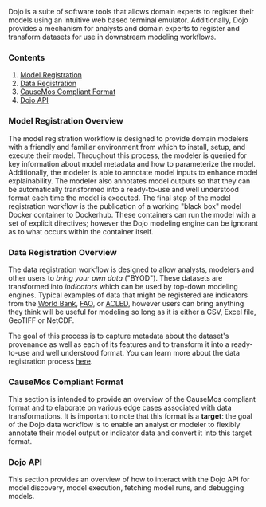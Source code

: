 Dojo is a suite of software tools that allows domain experts to register their models using an intuitive web based terminal emulator. Additionally, Dojo provides a mechanism for analysts and domain experts to register and transform datasets for use in downstream modeling workflows.

### Contents

1. [Model Registration](./model-registration.md)
2. [Data Registration](./data-registration.md)
3. [CauseMos Compliant Format](./causemos-format.md)
4. [Dojo API](./dojo-api.md)

### Model Registration Overview

The model registration workflow is designed to provide domain modelers with a friendly and familiar environment from which to install, setup, and execute their model. Throughout this process, the modeler is queried for key information about model metadata and how to parameterize the model. Additionally, the modeler is able to annotate model inputs to enhance model explainability. The modeler also annotates model outputs so that they can be automatically transformed into a ready-to-use and well understood format each time the model is executed. The final step of the model registration workflow is the publication of a working "black box" model Docker container to Dockerhub. These containers can run the model with a set of explicit directives; however the Dojo modeling engine can be ignorant as to what occurs within the container itself.

### Data Registration Overview

The data registration workflow is designed to allow analysts, modelers and other users to _bring your own data_ ("BYOD"). These datasets are transformed into _indicators_ which can be used by top-down modeling engines. Typical examples of data that might be registered are indicators from the [World Bank](https://data.worldbank.org/), [FAO](http://www.fao.org/statistics/en/), or [ACLED](https://acleddata.com/), however users can bring anything they think will be useful for modeling so long as it is either a CSV, Excel file, GeoTIFF or NetCDF. 

The goal of this process is to capture metadata about the dataset's provenance as well as each of its features and to transform it into a ready-to-use and well understood format. You can learn more about the data registration process [here](./data-registration.html).

### CauseMos Compliant Format

This section is intended to provide an overview of the CauseMos compliant format and to elaborate on various edge cases associated with data transformations. It is important to note that this format is a **target**: the goal of the Dojo data workflow is to enable an analyst or modeler to flexibly annotate their model output or indicator data and convert it into this target format.

### Dojo API

This section provides an overview of how to interact with the Dojo API for model discovery, model execution, fetching model runs, and debugging models.